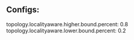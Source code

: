 
## Configs:

topology.localityaware.higher.bound.percent: 0.8
topology.localityaware.lower.bound.percent: 0.2

